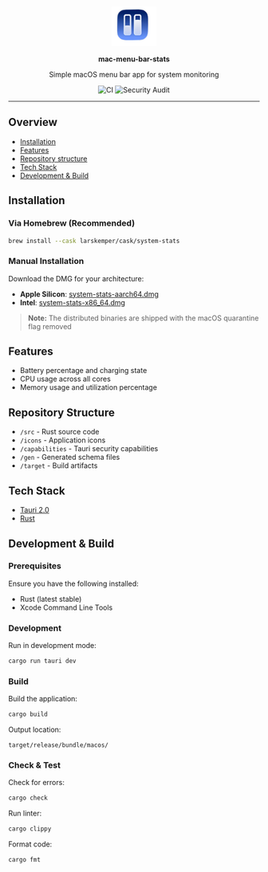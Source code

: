 <p align="center">
<img height=80 src=".github/assets/logo.png" alt="Logo"/>
</p>

<p align="center">
  <strong>mac-menu-bar-stats</strong>
</p>

<p align="center">
Simple macOS menu bar app for system monitoring
</p>

<p align="center">
  <img src="https://github.com/larskemper/macos-menu-bar-stats/actions/workflows/ci.yml/badge.svg" alt="CI" />
  <img src="https://github.com/larskemper/macos-menu-bar-stats/actions/workflows/security.yml/badge.svg" alt="Security Audit" />
</p>

---

## Overview

- [Installation](#installation)
- [Features](#features)
- [Repository structure](#repository-structure)
- [Tech Stack](#tech-stack)
- [Development & Build](#development--build)

## Installation

### Via Homebrew (Recommended)
```bash
brew install --cask larskemper/cask/system-stats
```

### Manual Installation

Download the DMG for your architecture:

- **Apple Silicon**: [system-stats-aarch64.dmg](https://github.com/larskemper/macos-menu-bar-stats/releases/latest)
- **Intel**: [system-stats-x86_64.dmg](https://github.com/larskemper/macos-menu-bar-stats/releases/latest)

> **Note:** The distributed binaries are shipped with the macOS quarantine flag removed 

## Features

- Battery percentage and charging state
- CPU usage across all cores
- Memory usage and utilization percentage

## Repository Structure

- `/src` - Rust source code
- `/icons` - Application icons
- `/capabilities` - Tauri security capabilities
- `/gen` - Generated schema files
- `/target` - Build artifacts

## Tech Stack

- [Tauri 2.0](https://tauri.app/)
- [Rust](https://www.rust-lang.org/)

## Development & Build

### Prerequisites

Ensure you have the following installed:
- Rust (latest stable)
- Xcode Command Line Tools

### Development

Run in development mode:

```bash
cargo run tauri dev
```

### Build

Build the application:

```bash
cargo build
```

Output location:
```
target/release/bundle/macos/
```

### Check & Test

Check for errors:

```bash
cargo check
```

Run linter:

```bash
cargo clippy
```

Format code:

```bash
cargo fmt
```
